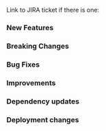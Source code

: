 <!--
External to CTDS: Please make sure you have reviewed the Gen3 contributor guidelines before submitting a PR: https://uc-cdis.github.io/gen3-docs/docs/Contributor%20Guidelines

Internal to CTDS: Please make sure you have reviewed the developer guidelines before submitting a PR: https://github.com/uc-cdis/gen3.org/blob/master/content/resources/developer/dev-introduction-archived.md

- Describe what this pull request does.
- Add short descriptive bullet points for each section if relevant. Keep in mind that they will be parsed automatically to generate official release notes.
- Test manually.
- Maintain or increase the test coverage (if relevant).
- Update the documentation, or justify if not needed.
-->

Link to JIRA ticket if there is one: 

### New Features

### Breaking Changes

### Bug Fixes

### Improvements

### Dependency updates

### Deployment changes
<!-- This section should only contain important things devops should know when updating service versions. -->
